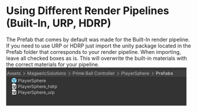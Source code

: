 # Using Different Render Pipelines (Built-In, URP, HDRP)

The Prefab that comes by default was made for the Built-In render pipeline.  If you need to use URP or HDRP just import the unity package located in the Prefab folder that corresponds to your render pipeline.  When importing, leave all checked boxes
as is.  This will overwrite the built-in materials with the correct materials for your pipeline.<br/>
![Render Pipelines 1](../images/renderpipeline1.png)


